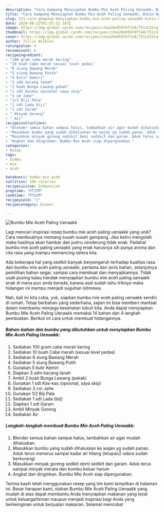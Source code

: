 ```yaml
---
description: "Cara Gampang Menyiapkan Bumbu Mie Aceh Paling Uenaakk, Bikin Ngiler"
title: "Cara Gampang Menyiapkan Bumbu Mie Aceh Paling Uenaakk, Bikin Ngiler"
slug: 571-cara-gampang-menyiapkan-bumbu-mie-aceh-paling-uenaakk-bikin-ngiler
date: 2020-08-22T01:55:22.187Z
image: https://img-global.cpcdn.com/recipes/cdaa28e05976f7e8/751x532cq70/bumbu-mie-aceh-paling-uenaakk-foto-resep-utama.jpg
thumbnail: https://img-global.cpcdn.com/recipes/cdaa28e05976f7e8/751x532cq70/bumbu-mie-aceh-paling-uenaakk-foto-resep-utama.jpg
cover: https://img-global.cpcdn.com/recipes/cdaa28e05976f7e8/751x532cq70/bumbu-mie-aceh-paling-uenaakk-foto-resep-utama.jpg
author: Tillie Wilkins
ratingvalue: 4
reviewcount: 6
recipeingredient:
- "100 gram cabe merah kering"
- "10 buah Cabe merah sesuai level pedas"
- "6 siung Bawang Merah"
- "5 siung Bawang Putih"
- "5 butir Kemiri"
- "3 sdm kacang tanah"
- "2 buah Bunga Lawang pekak"
- "1 sdt Kaskas opsional saya skip"
- "3 cm Jahe"
- "1/2 Biji Pala"
- "1 sdt Lada biji"
- "1 sdt Garam"
- " Minyak Goreng"
- " Air"
recipeinstructions:
- "Blender semua bahan sampai halus, tambahkan air agar mudah dihaluskan."
- "Masukkan bumbu yang sudah dihaluskan ke wajan yg sudah panas. Aduk terus menerus sampai kadar air hilang (letupan2 udara sudah berkurang)"
- "Masukkan minyak goreng sedikit demi sedikit dan garam. Aduk terus sampai minyak merata dan bumbu keluar harum"
- "Angkat dan dinginkan. Bumbu Mie Aceh siap dipergunakan."
categories:
- Resep
tags:
- bumbu
- mie
- aceh

katakunci: bumbu mie aceh 
nutrition: 160 calories
recipecuisine: Indonesian
preptime: "PT37M"
cooktime: "PT42M"
recipeyield: "1"
recipecategory: Dinner

---
```



![Bumbu Mie Aceh Paling Uenaakk](https://img-global.cpcdn.com/recipes/cdaa28e05976f7e8/751x532cq70/bumbu-mie-aceh-paling-uenaakk-foto-resep-utama.jpg)

Lagi mencari inspirasi resep bumbu mie aceh paling uenaakk yang unik? Cara membuatnya memang susah-susah gampang. Jika keliru mengolah maka hasilnya akan hambar dan justru cenderung tidak enak. Padahal bumbu mie aceh paling uenaakk yang enak harusnya sih punya aroma dan cita rasa yang mampu memancing selera kita.

Ada beberapa hal yang sedikit banyak berpengaruh terhadap kualitas rasa dari bumbu mie aceh paling uenaakk, pertama dari jenis bahan, selanjutnya pemilihan bahan segar, sampai cara membuat dan menyajikannya. Tidak usah pusing kalau hendak menyiapkan bumbu mie aceh paling uenaakk enak di mana pun anda berada, karena asal sudah tahu triknya maka hidangan ini mampu menjadi suguhan istimewa.




Nah, kali ini kita coba, yuk, siapkan bumbu mie aceh paling uenaakk sendiri di rumah. Tetap berbahan yang sederhana, sajian ini bisa memberi manfaat dalam membantu menjaga kesehatan tubuh kita. Anda dapat menyiapkan Bumbu Mie Aceh Paling Uenaakk memakai 14 bahan dan 4 langkah pembuatan. Berikut ini cara untuk membuat hidangannya.

<!--inarticleads1-->

##### Bahan-bahan dan bumbu yang dibutuhkan untuk menyiapkan Bumbu Mie Aceh Paling Uenaakk:

1. Sediakan 100 gram cabe merah kering
1. Sediakan 10 buah Cabe merah (sesuai level pedas)
1. Sediakan 6 siung Bawang Merah
1. Sediakan 5 siung Bawang Putih
1. Gunakan 5 butir Kemiri
1. Siapkan 3 sdm kacang tanah
1. Ambil 2 buah Bunga Lawang (pekak)
1. Gunakan 1 sdt Kas-kas (opsional, saya skip)
1. Sediakan 3 cm Jahe
1. Gunakan 1/2 Biji Pala
1. Sediakan 1 sdt Lada (biji)
1. Siapkan 1 sdt Garam
1. Ambil  Minyak Goreng
1. Sediakan  Air




<!--inarticleads2-->

##### Langkah-langkah membuat Bumbu Mie Aceh Paling Uenaakk:

1. Blender semua bahan sampai halus, tambahkan air agar mudah dihaluskan.
1. Masukkan bumbu yang sudah dihaluskan ke wajan yg sudah panas. Aduk terus menerus sampai kadar air hilang (letupan2 udara sudah berkurang)
1. Masukkan minyak goreng sedikit demi sedikit dan garam. Aduk terus sampai minyak merata dan bumbu keluar harum
1. Angkat dan dinginkan. Bumbu Mie Aceh siap dipergunakan.




Terima kasih telah menggunakan resep yang tim kami tampilkan di halaman ini. Besar harapan kami, olahan Bumbu Mie Aceh Paling Uenaakk yang mudah di atas dapat membantu Anda menyiapkan makanan yang lezat untuk keluarga/teman maupun menjadi inspirasi bagi Anda yang berkeinginan untuk berjualan makanan. Selamat mencoba!
